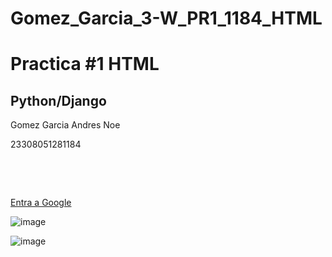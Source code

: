 # Gomez_Garcia_3-W_PR1_1184_HTML

<!DOCTYPE html>

<html>
  
<head>
  
<title>Practica 1</title>

</head>

<body>


<h1>Practica #1 HTML</h1><!--Muestra en pantalla el titulo texto escrito-->

<h2>Python/Django</h2><!--Muestra en pantalla el subtitulo del texto-->

<p>Gomez Garcia Andres Noe</p><!--Muestra en pantalla el cuerpo de la pagina En este caso mi nombre-->


<p1>23308051281184</p1><!--Muestra en pantalla el numero de control-->

<br><!--Deja un espacio entre renglones-->

<br><!--Deja un espacio entre renglones-->

<a href="https://www.google.com.mx/?hl=es">Entra a Google</a><!--Muestra un mensaje que lleva a google-->


</body>

</html>

![image](https://github.com/user-attachments/assets/7420e3fc-00d4-442d-b8eb-82837bc9c538)


![image](https://github.com/user-attachments/assets/d24105ba-89a1-42da-9a3e-d80a4931715c)



